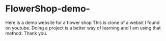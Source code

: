 # FlowerShop-demo-
Here is a demo website for a flower shop
This is clone of a websit I found on youtube. Doing a project is a better way of learning and I am using that method.
Thank you.
